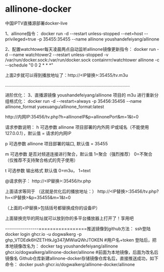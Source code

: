 # allinone-docker
中国IPTV直播源部署docker-live


1、allinone指令：
docker run -d --restart unless-stopped --net=host --privileged=true -p 35455:35455 --name allinone youshandefeiyang/allinone

2、配置watchtower每天凌晨两点自动监听allinone镜像更新指令：
docker run -d --name watchtower2 --restart unless-stopped -v /var/run/docker.sock:/var/run/docker.sock containrrr/watchtower allinone -c --schedule "0 0 2 * * *"

上面2步就可以得到播放地址了：http://<IP替换>:35455/tv.m3u

.....................................................................................................

进阶优化：
3、直播源镜像 youshandefeiyang/allinone 项目的 m3u 进行重新分组格式化：
docker run -d --restart=always -p 35456:35456 --name allinone_format yuexuangu/allinone_format:latest


http://内网IP:35456/tv.php?h=allinoneIP&p=allinonePort&m=1&t=0

请求参数说明：
h 可选参数 allinone 项目部署的内外网 IP或域名（不能使用 127.0.0.1），默认值 = 请求的内网IP

p 可选参数 allinone 项目部署的端口, 默认值 = 35455

m 可选参数 是否对频道连接进行聚合，默认值 1=聚合（强烈推荐） 0=不聚合（仅推荐不支持聚合格式的壳子使用）

t 可选参数 输出格式 默认值 0=m3u， 1=text

@请求例子：
http://<IP替换>:35456/tv.php

上面请求等同于
（这就是优化后的播放地址：）
http://<IP替换>:35456/tv.php?h=<IP替换>&p=35455&m=1&t=0

（上面的<IP替换>包括括号都替换成你的设备IP）

上面替换完毕的网址就可以放到你的多平台播放器上打开了！享用吧

-----------------=================推送镜像到github方法：
ssh登陆   docker login ghcr.io -u dogwalkerg -p ghp_VTDEdk6HZETHtkJg347jMWiaQWrJTOKEN         #用户名+token
登陆后，把本地镜像改名为：
docker tag youshandefeiyang/allinone ghcr.io/dogwalkerg/allinone-docker/allinone               #前面为本地镜像，后面为改名后镜像名
Github仓库新建allinone-docker存储镜像仓库名后，直接推送成功，如下命令：
docker push ghcr.io/dogwalkerg/allinone-docker/allinone
